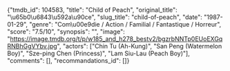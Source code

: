 {"tmdb_id": 104583, "title": "Child of Peach", "original_title": "\u65b0\u6843\u592a\u90ce", "slug_title": "child-of-peach", "date": "1987-01-29", "genre": "Com\u00e9die / Action / Familial / Fantastique / Horreur", "score": "7.5/10", "synopsis": "", "image": "https://image.tmdb.org/t/p/w185_and_h278_bestv2/bgzrbNNTp0EUoEXGqRNBhGgVYbv.jpg", "actors": ["Chin Tu (Ah-Kung)", "San Peng (Watermelon Boy)", "Sze-ping Chen (Princess)", "Lam Siu-Lau (Peach Boy)"], "comments": [], "recommandations_id": []}